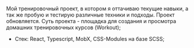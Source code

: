 Мой тренировочный проект, в котором я оттачиваю текущие навыки, а так же пробую и тестирую различные техники и подходы. Проект обновляется.
Суть проекта - площадка для создания и просмотра домашних тренировочных курсов (Workout);

- Стек: React, Typescript, MobX, CSS-Modules на базе SCSS;
